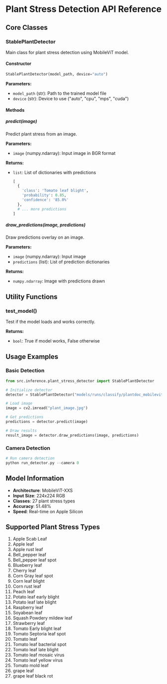 # Plant Stress Detection API Reference

## Core Classes

### StablePlantDetector

Main class for plant stress detection using MobileViT model.

#### Constructor
```python
StablePlantDetector(model_path, device="auto")
```

**Parameters:**
- `model_path` (str): Path to the trained model file
- `device` (str): Device to use ("auto", "cpu", "mps", "cuda")

#### Methods

##### predict(image)
Predict plant stress from an image.

**Parameters:**
- `image` (numpy.ndarray): Input image in BGR format

**Returns:**
- `list`: List of dictionaries with predictions
  ```python
  [
    {
      'class': 'Tomato leaf blight',
      'probability': 0.85,
      'confidence': '85.0%'
    },
    # ... more predictions
  ]
  ```

##### draw_predictions(image, predictions)
Draw predictions overlay on an image.

**Parameters:**
- `image` (numpy.ndarray): Input image
- `predictions` (list): List of prediction dictionaries

**Returns:**
- `numpy.ndarray`: Image with predictions drawn

## Utility Functions

### test_model()
Test if the model loads and works correctly.

**Returns:**
- `bool`: True if model works, False otherwise

## Usage Examples

### Basic Detection
```python
from src.inference.plant_stress_detector import StablePlantDetector

# Initialize detector
detector = StablePlantDetector("models/runs/classify/plantdoc_mobilevit_20250820_124432/best_model.pth")

# Load image
image = cv2.imread("plant_image.jpg")

# Get predictions
predictions = detector.predict(image)

# Draw results
result_image = detector.draw_predictions(image, predictions)
```

### Camera Detection
```python
# Run camera detection
python run_detector.py --camera 0
```

## Model Information

- **Architecture**: MobileViT-XXS
- **Input Size**: 224x224 RGB
- **Classes**: 27 plant stress types
- **Accuracy**: 51.48%
- **Speed**: Real-time on Apple Silicon

## Supported Plant Stress Types

1. Apple Scab Leaf
2. Apple leaf
3. Apple rust leaf
4. Bell_pepper leaf
5. Bell_pepper leaf spot
6. Blueberry leaf
7. Cherry leaf
8. Corn Gray leaf spot
9. Corn leaf blight
10. Corn rust leaf
11. Peach leaf
12. Potato leaf early blight
13. Potato leaf late blight
14. Raspberry leaf
15. Soyabean leaf
16. Squash Powdery mildew leaf
17. Strawberry leaf
18. Tomato Early blight leaf
19. Tomato Septoria leaf spot
20. Tomato leaf
21. Tomato leaf bacterial spot
22. Tomato leaf late blight
23. Tomato leaf mosaic virus
24. Tomato leaf yellow virus
25. Tomato mold leaf
26. grape leaf
27. grape leaf black rot
